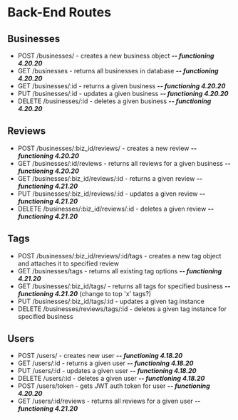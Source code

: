 # Back-End Routes

## **Businesses**

* POST /businesses/ - creates a new business object ***-- functioning 4.20.20***
* GET /businesses - returns all businesses in database ***-- functioning 4.20.20***
* GET /businesses/:id - returns a given business ***-- functioning 4.20.20***
* PUT /businesses/:id - updates a given business ***-- functioning 4.20.20***
* DELETE /businesses/:id - deletes a given business ***-- functioning 4.20.20***
 
## **Reviews**
 
* POST /businesses/:biz_id/reviews/ - creates a new review ***-- functioning 4.20.20***
* GET /businesses/:id/reviews - returns all reviews for a given business ***-- functioning 4.20.20***
* GET /businesses/:biz_id/reviews/:id - returns a given review ***-- functioning 4.21.20***
* PUT /businesses/:biz_id/reviews/:id - updates a given review ***-- functioning 4.21.20***
* DELETE /businesses/:biz_id/reviews/:id - deletes a given review ***-- functioning 4.21.20***
 
## **Tags**
 
* POST /businesses/:biz_id/reviews/:id/tags - creates a new tag object and attaches it to specified review
* GET /businesses/tags - returns all existing tag options ***-- functioning 4.21.20***
* GET /businesses/:biz_id/tags/ - returns all tags for specified business ***-- functioning 4.21.20*** (change to top 'x' tags?)
* PUT /businesses/:biz_id/tags/:id - updates a given tag instance
* DELETE /businesses/reviews/tags/:id - deletes a given tag instance for specified business
 
## **Users**
 
* POST /users/ - creates new user ***-- functioning 4.18.20***
* GET /users/:id - returns a given user ***-- functioning 4.18.20***
* PUT /users/:id - updates a given user ***-- functioning 4.18.20***
* DELETE /users/:id - deletes a given user ***-- functioning 4.18.20***
* POST /users/token - gets JWT auth token for user ***-- functioning 4.20.20***
* GET /users/:id/reviews - returns all reviews for a given user ***-- functioning 4.21.20***